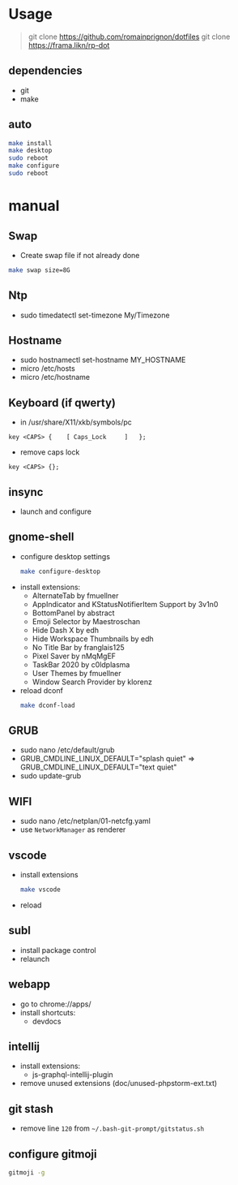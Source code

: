 # Usage

> git clone https://github.com/romainprignon/dotfiles
> git clone https://frama.likn/rp-dot

## dependencies
 - git
 - make

## auto
```bash
make install
make desktop
sudo reboot
make configure
sudo reboot
```

# manual


## Swap
- Create swap file if not already done
```bash
make swap size=8G
```


## Ntp
- sudo timedatectl set-timezone My/Timezone


## Hostname
- sudo hostnamectl set-hostname MY_HOSTNAME
- micro /etc/hosts
- micro /etc/hostname


## Keyboard (if qwerty)
- in /usr/share/X11/xkb/symbols/pc
```
key <CAPS> {    [ Caps_Lock     ]   };
```
- remove caps lock
```
key <CAPS> {};
```


## insync
- launch and configure


## gnome-shell
- configure desktop settings
    ```bash
    make configure-desktop
    ```
- install extensions:
    - AlternateTab by fmuellner
    - AppIndicator and KStatusNotifierItem Support by 3v1n0
    - BottomPanel by abstract
    - Emoji Selector by Maestroschan
    - Hide Dash X by edh
    - Hide Workspace Thumbnails by edh
    - No Title Bar by franglais125
    - Pixel Saver by nMqMgEF
    - TaskBar 2020 by c0ldplasma
    - User Themes by fmuellner
    - Window Search Provider by klorenz
- reload dconf
    ```bash
    make dconf-load
    ```


## GRUB
- sudo nano /etc/default/grub
- GRUB_CMDLINE_LINUX_DEFAULT="splash quiet" => GRUB_CMDLINE_LINUX_DEFAULT="text quiet"
- sudo update-grub


## WIFI
- sudo nano /etc/netplan/01-netcfg.yaml
- use `NetworkManager` as renderer


## vscode
- install extensions
    ```bash
    make vscode
    ```
- reload


## subl
- install package control
- relaunch


## webapp
- go to chrome://apps/
- install shortcuts:
    - devdocs


## intellij
- install extensions:
    - js-graphql-intellij-plugin
- remove unused extensions (doc/unused-phpstorm-ext.txt)


## git stash
- remove line `120` from `~/.bash-git-prompt/gitstatus.sh`


## configure gitmoji
```bash
gitmoji -g
```
